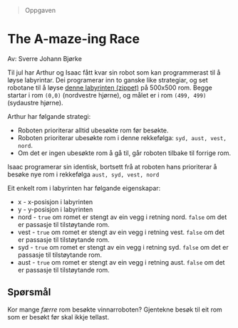 > Oppgaven 

# The A-maze-ing Race

Av: Sverre Johann Bjørke

Til jul har Arthur og Isaac fått kvar sin robot som kan programmerast til å løyse labyrintar. Dei programerar inn to ganske like strategiar, og set robotane til å løyse [denne labyrinten (zippet)](https://julekalender.knowit.no/resources/2019-luke13/maze.txt.zip) på 500x500 rom. Begge startar i rom `(0,0)` (nordvestre hjørne), og målet er i rom `(499, 499)` (sydaustre hjørne).

Arthur har følgande strategi:

* Roboten prioriterar alltid ubesøkte rom før besøkte.
* Roboten prioriterar ubesøkte rom i denne rekkefølga: `syd, aust, vest, nord`.
* Om det er ingen ubesøkte rom å gå til, går roboten tilbake til forrige rom.

Isaac programerar sin identisk, bortsett frå at roboten hans prioriterar å besøke nye rom i rekkefølga `aust, syd, vest, nord`

Eit enkelt rom i labyrinten har følgande eigenskapar:
* x - x-posisjon i labyrinten
* y - y-posisjon i labyrinten
* nord - `true` om romet er stengt av ein vegg i retning nord. `false` om det er passasje til tilstøytande rom.
* vest -  `true` om romet er stengt av ein vegg i retning vest. `false` om det er passasje til tilstøytande rom.
* syd - `true` om romet er stengt av ein vegg i retning syd. `false` om det er passasje til tilstøytande rom.
* aust - `true` om romet er stengt av ein vegg i retning aust. `false` om det er passasje til tilstøytande rom.


## Spørsmål
Kor mange *færre* rom besøkte vinnarroboten? Gjentekne besøk til eit rom som er besøkt før skal ikkje tellast.